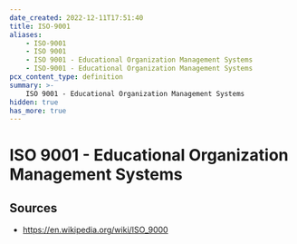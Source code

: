 ```yaml
---
date_created: 2022-12-11T17:51:40
title: ISO-9001
aliases:
    - ISO-9001
    - ISO 9001
    - ISO 9001 - Educational Organization Management Systems
    - ISO-9001 - Educational Organization Management Systems
pcx_content_type: definition
summary: >-
    ISO 9001 - Educational Organization Management Systems
hidden: true
has_more: true
---
```


# ISO 9001 - Educational Organization Management Systems

## Sources

-   https://en.wikipedia.org/wiki/ISO_9000
